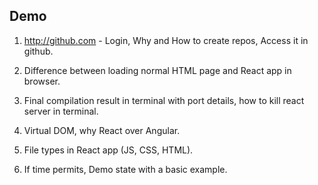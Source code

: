 
## Demo

1) http://github.com - Login, Why and How to create repos, Access it in github.

2) Difference between loading normal HTML page and React app in browser.

3) Final compilation result in terminal with port details, how to kill react server in terminal.

4) Virtual DOM, why React over Angular.

5) File types in React app (JS, CSS, HTML).

6) If time permits, Demo state with a basic example.
